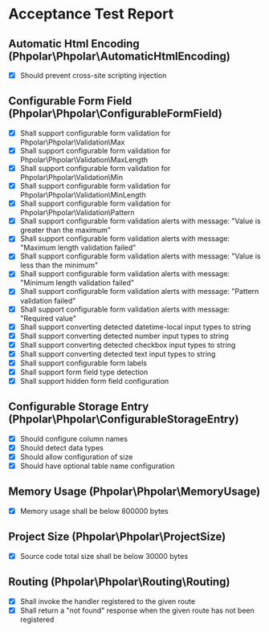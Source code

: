 # Acceptance Test Report

## Automatic Html Encoding (Phpolar\Phpolar\AutomaticHtmlEncoding)
- [x] Should prevent cross-site scripting injection

## Configurable Form Field (Phpolar\Phpolar\ConfigurableFormField)
- [x] Shall support configurable form validation for Phpolar\Phpolar\Validation\Max
- [x] Shall support configurable form validation for Phpolar\Phpolar\Validation\MaxLength
- [x] Shall support configurable form validation for Phpolar\Phpolar\Validation\Min
- [x] Shall support configurable form validation for Phpolar\Phpolar\Validation\MinLength
- [x] Shall support configurable form validation for Phpolar\Phpolar\Validation\Pattern
- [x] Shall support configurable form validation alerts with message: "Value is greater than the maximum"
- [x] Shall support configurable form validation alerts with message: "Maximum length validation failed"
- [x] Shall support configurable form validation alerts with message: "Value is less than the minimum"
- [x] Shall support configurable form validation alerts with message: "Minimum length validation failed"
- [x] Shall support configurable form validation alerts with message: "Pattern validation failed"
- [x] Shall support configurable form validation alerts with message: "Required value"
- [x] Shall support converting detected datetime-local input types to string
- [x] Shall support converting detected number input types to string
- [x] Shall support converting detected checkbox input types to string
- [x] Shall support converting detected text input types to string
- [x] Shall support configurable form labels
- [x] Shall support form field type detection
- [x] Shall support hidden form field configuration

## Configurable Storage Entry (Phpolar\Phpolar\ConfigurableStorageEntry)
- [x] Should configure column names
- [x] Should detect data types
- [x] Should allow configuration of size
- [x] Should have optional table name configuration

## Memory Usage (Phpolar\Phpolar\MemoryUsage)
- [x] Memory usage shall be below 800000 bytes

## Project Size (Phpolar\Phpolar\ProjectSize)
- [x] Source code total size shall be below 30000 bytes

## Routing (Phpolar\Phpolar\Routing\Routing)
- [x] Shall invoke the handler registered to the given route
- [x] Shall return a "not found" response when the given route has not been registered
